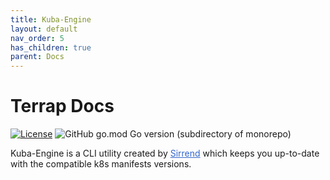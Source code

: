 ```yaml
---
title: Kuba-Engine
layout: default
nav_order: 5
has_children: true
parent: Docs
---
```

# Terrap Docs
[![License](https://img.shields.io/badge/License-Apache_2.0-blue.svg)](https://opensource.org/licenses/Apache-2.0)  ![GitHub go.mod Go version (subdirectory of monorepo)](https://img.shields.io/github/go-mod/go-version/sirrend/terrap-cli?filename=go.mod)


Kuba-Engine is a CLI utility created by <a href=https://sirrend.io style="color: #3366CC">Sirrend</a> which keeps you up-to-date with the compatible k8s manifests versions.